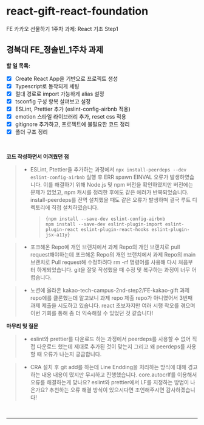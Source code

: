 # react-gift-react-foundation

FE 카카오 선물하기 1주차 과제: React 기초 Step1

## **경북대 FE\_정솔빈\_1주차 과제**

**할 일 목록:**

- [x] Create React App을 기반으로 프로젝트 생성
- [x] Typescript로 동작되게 세팅
- [x] 절대 경로로 import 가능하게 alias 설정
- [x] tsconfig 구성 항복 살펴보고 설정
- [x] ESLint, Prettier 추가 (eslint-config-airbnb 적용)
- [x] emotion 스타일 라이브러리 추가, reset css 적용
- [x] gitignore 추가하고, 프로젝트에 불필요한 코드 정리
- [x] 폴더 구조 정리

</br>

**코드 작성하면서 어려웠던 점**

> - ESLint, Ptettier을 추가하는 과정에서 `npx install-peerdeps --dev eslint-config-airbnb` 실행 후 ERR spawn EINVAL 오류가 발생하였습니다. 이를 해결하기 위해 Node.js 및 npm 버전을 확인하였지만 버전에는 문제가 없었고, npm 캐시를 정리한 후에도 같은 에러가 반복되었습니다. install-peerdeps를 전역 설치했을 때도 같은 오류가 발생하며 결국 루트 디렉토리에 직접 설치하였습니다.
>   > <pre><code>{npm install --save-dev eslint-config-airbnb
>   > npm install --save-dev eslint-plugin-import eslint-plugin-react eslint-plugin-react-hooks eslint-plugin-jsx-a11y}</code></pre>

> - 포크해온 Repo에 개인 브랜치에서 과제 Repo의 개인 브랜치로 pull request해야하는데 포크해온 Repo의 개인 브랜치에서 과제 Repo의 main 브랜치로 Pull request해 수정하려다 rm -rf 명령어를 사용해 다시 처음부터 하게되었습니다. git을 잘못 작성했을 때 수정 및 복구하는 과정이 너무 어렵습니다.

> - 노션에 올라온 kakao-tech-campus-2nd-step2/FE-kakao-gift 과제 repo에를 클론했는데 알고보니 과제 repo 제출 repo가 아니였어서 3번째 과제 제출을 시도하고 있습니다. react 초보자지만 여러 시행 착오를 겪으며 이번 기회를 통해 좀 더 익숙해질 수 있었던 것 같습니다!

**마무리 및 질문**

> - eslint와 prettier를 다운로드 하는 과정에서 peerdeps를 사용할 수 없어 직접 다운로드 했는데 제대로 추가된 것이 맞는지 그리고 왜 peerdeps를 사용할 때 오류가 나는지 궁금합니다.

> - CRA 설치 후 git add를 하는데 Line Endding을 처리하는 방식에 대해 경고하는 내용 내용이 떴지만 무시하고 진행했습니다. core.autocrlf를 이용해서 오류를 해결하는게 맞나요? eslint와 prettier에서 LF를 지정하는 방법이 나은가요? 추천하는 오류 해결 방식이 있으시다면 조언해주시면 감사하겠습니다!

</br>

</div>
</details>

---
